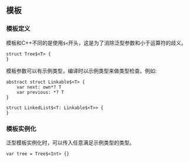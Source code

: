 ## 模板

### 模板定义
模板和C++不同的是使用`$<`开头，这是为了消除泛型参数和小于运算符的歧义。
```
struct Tree$<T> {
}
```
模板参数可以有示例类型，编译时以示例类型来做类型检查。例如:
```
abstract struct Linkable$<T> {
    var next: own*? T
    var previous: *? T
}

struct LinkedList$<T: Linkable$<T>> {
}
```

### 模板实例化
泛型模板实例化时，可以传入任意满足示例类型的类型。
```
var tree = Tree$<Int> {}
```
